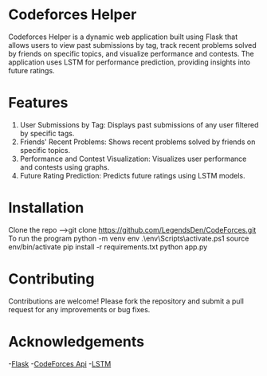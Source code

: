 # Codeforces Helper

Codeforces Helper is a dynamic web application built using Flask that allows users to view past submissions by tag, track recent problems solved by friends on specific topics, and visualize performance and contests. The application uses LSTM for performance prediction, providing insights into future ratings.

# Features
1. User Submissions by Tag: Displays past submissions of any user filtered by specific tags.
2. Friends' Recent Problems: Shows recent problems solved by friends on specific topics.
3. Performance and Contest Visualization: Visualizes user performance and contests using graphs.
4. Future Rating Prediction: Predicts future ratings using LSTM models.

# Installation 
Clone the repo -->git clone https://github.com/LegendsDen/CodeForces.git 
To run the program
        python -m venv env
        .\env\Scripts\activate.ps1
        source env/bin/activate
        pip install -r requirements.txt
        python app.py


# Contributing
Contributions are welcome! Please fork the repository and submit a pull request for any improvements or bug fixes.

# Acknowledgements
-[Flask](https://flask.palletsprojects.com/en/3.0.x/)
-[CodeForces Api](https://codeforces.com/apiHelp)
-[LSTM](https://www.kaggle.com/code/kmkarakaya/keras-lstm-explained-in-details)








